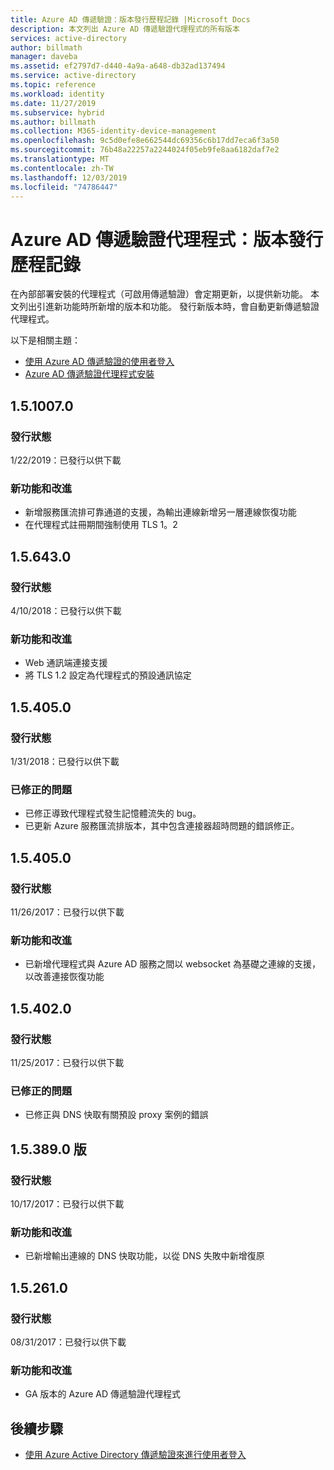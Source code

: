 ```yaml
---
title: Azure AD 傳遞驗證：版本發行歷程記錄 |Microsoft Docs
description: 本文列出 Azure AD 傳遞驗證代理程式的所有版本
services: active-directory
author: billmath
manager: daveba
ms.assetid: ef2797d7-d440-4a9a-a648-db32ad137494
ms.service: active-directory
ms.topic: reference
ms.workload: identity
ms.date: 11/27/2019
ms.subservice: hybrid
ms.author: billmath
ms.collection: M365-identity-device-management
ms.openlocfilehash: 9c5d0efe8e662544dc69356c6b17dd7eca6f3a50
ms.sourcegitcommit: 76b48a22257a2244024f05eb9fe8aa6182daf7e2
ms.translationtype: MT
ms.contentlocale: zh-TW
ms.lasthandoff: 12/03/2019
ms.locfileid: "74786447"
---
```

# <a name="azure-ad-pass-through-authentication-agent-version-release-history"></a>Azure AD 傳遞驗證代理程式：版本發行歷程記錄 
 
在內部部署安裝的代理程式（可啟用傳遞驗證）會定期更新，以提供新功能。 本文列出引進新功能時所新增的版本和功能。 發行新版本時，會自動更新傳遞驗證代理程式。 

以下是相關主題： 

- [使用 Azure AD 傳遞驗證的使用者登入](how-to-connect-pta.md) 
- [Azure AD 傳遞驗證代理程式安裝](how-to-connect-pta-quick-start.md) 



## <a name="1510070"></a>1.5.1007.0 
### <a name="release-status"></a>發行狀態 
1/22/2019：已發行以供下載  
### <a name="new-features-and-improvements"></a>新功能和改進 
- 新增服務匯流排可靠通道的支援，為輸出連線新增另一層連線恢復功能 
- 在代理程式註冊期間強制使用 TLS 1。2 

## <a name="156430"></a>1.5.643.0 
### <a name="release-status"></a>發行狀態 
4/10/2018：已發行以供下載  
### <a name="new-features-and-improvements"></a>新功能和改進 
- Web 通訊端連接支援 
- 將 TLS 1.2 設定為代理程式的預設通訊協定 
 
## <a name="154050"></a>1.5.405.0 
### <a name="release-status"></a>發行狀態 
1/31/2018：已發行以供下載  
### <a name="fixed-issues"></a>已修正的問題 

- 已修正導致代理程式發生記憶體流失的 bug。 
- 已更新 Azure 服務匯流排版本，其中包含連接器超時問題的錯誤修正。 
 
## <a name="154050"></a>1.5.405.0 
### <a name="release-status"></a>發行狀態 
11/26/2017：已發行以供下載  
### <a name="new-features-and-improvements"></a>新功能和改進 
- 已新增代理程式與 Azure AD 服務之間以 websocket 為基礎之連線的支援，以改善連接恢復功能 

## <a name="154020"></a>1.5.402.0 
### <a name="release-status"></a>發行狀態 
11/25/2017：已發行以供下載  
### <a name="fixed-issues"></a>已修正的問題 
- 已修正與 DNS 快取有關預設 proxy 案例的錯誤 
 
## <a name="153890"></a>1.5.389.0 版 
### <a name="release-status"></a>發行狀態 
10/17/2017：已發行以供下載  
### <a name="new-features-and-improvements"></a>新功能和改進 
- 已新增輸出連線的 DNS 快取功能，以從 DNS 失敗中新增復原 
 
## <a name="152610"></a>1.5.261.0 
### <a name="release-status"></a>發行狀態 
08/31/2017：已發行以供下載  
### <a name="new-features-and-improvements"></a>新功能和改進 
- GA 版本的 Azure AD 傳遞驗證代理程式 

## <a name="next-steps"></a>後續步驟

- [使用 Azure Active Directory 傳遞驗證來進行使用者登入](how-to-connect-pta.md)